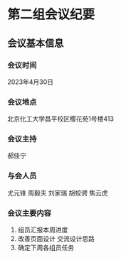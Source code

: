 # 第二组会议纪要
## 会议基本信息
### 会议时间
2023年4月30日
### 会议地点
北京化工大学昌平校区樱花苑1号楼413
### 会议主持
郝佳宁
### 与会人员
尤元锋 周毅夫 刘家瑞 胡蛟骋 焦云虎
### 会议主要内容
1. 组员汇报本周进度
2. 改善页面设计 交流设计思路
3. 确定下周各组员任务
